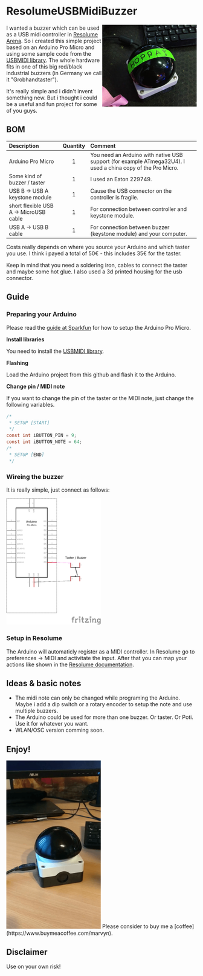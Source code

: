 # ResolumeUSBMidiBuzzer
<img src="https://github.com/marvyyyn/ResolumeUSBMidiBuzzer/raw/master/buzzer.jpg" width="250" align="right">

I wanted a buzzer which can be used as a USB midi controller in [Resolume Arena](https://www.resolume.com). So i created this simple project based on an Arduino Pro Micro and using some sample code from the [USBMIDI library](https://github.com/BlokasLabs/USBMIDI). The whole hardware fits in one of this big red/black industrial buzzers (in Germany we call it "Grobhandtaster").

It's really simple and i didn't invent something new. But i thought i could be a useful and fun project for some of you guys.


## BOM
| Description       | Quantity  |   Comment         
| :------------- |:-------------:|:-------------|
| Arduino Pro Micro    | 1 |	You need an Arduino with native USB support (for example ATmega32U4). I used a china copy of the Pro Micro.  
| Some kind of buzzer / taster     | 1 | I used an Eaton 229749.
| USB B -> USB A keystone module | 1  |   Cause the USB connector on the controller is fragile.
| short flexible USB A -> MicroUSB cable| 1     |  For connection between controller and keystone module.
| USB A -> USB B cable| 1     |  For connection between buzzer (keystone module) and your computer.

Costs really depends on where you source your Arduino and which taster you use. 
I think i payed a total of 50€ - this includes 35€ for the taster.

Keep in mind that you need a soldering iron, cables to connect the taster and maybe some hot glue. I also used a 3d printed housing for the usb connector.

## Guide 
### Preparing your Arduino
Please read the [guide at Sparkfun](https://learn.sparkfun.com/tutorials/pro-micro--fio-v3-hookup-guide/all) for how to setup the Arduino Pro Micro.

<b>Install libraries</b>

You need to install the [USBMIDI library](https://github.com/BlokasLabs/USBMIDI).

<b>Flashing</b>

Load the Arduino project from this github and flash it to the Arduino.

<b>Change pin / MIDI note</b>

If you want to change the pin of the taster or the MIDI note, just change the following variables.

```C
/*
 * SETUP [START]
 */
const int iBUTTON_PIN = 9;
const int iBUTTON_NOTE = 64;
/*
 * SETUP [END]
 */
 ```


### Wireing the buzzer
It is really simple, just connect as follows:

<img src="https://github.com/marvyyyn/ResolumeUSBMidiBuzzer/raw/master/wireing.png" width="250">

### Setup in Resolume
The Arduino will automaticly register as a MIDI controller. In Resolume go to preferences -> MIDI and activitate the input. After that you can map your actions like shown in the [Resolume documentation](https://resolume.com/support/midi-shortcuts).

## Ideas & basic notes
* The midi note can only be changed while programing the Arduino. Maybe i add a dip switch or a rotary encoder to setup the note and use multiple buzzers.
* The Arduino could be used for more than one buzzer. Or taster. Or Poti. Use it for whatever you want.
* WLAN/OSC version comming soon.

## Enjoy!
<img src="https://github.com/marvyyyn/ResolumeUSBMidiBuzzer/raw/master/fun.gif" width="250">
Please consider to buy me a [coffee](https://www.buymeacoffee.com/marvyn).

## Disclaimer
Use on your own risk!
